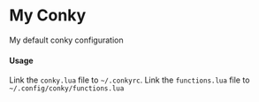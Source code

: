 # My Conky

My default conky configuration

#### Usage

Link the `conky.lua` file to `~/.conkyrc`.
Link the `functions.lua` file to `~/.config/conky/functions.lua`  
